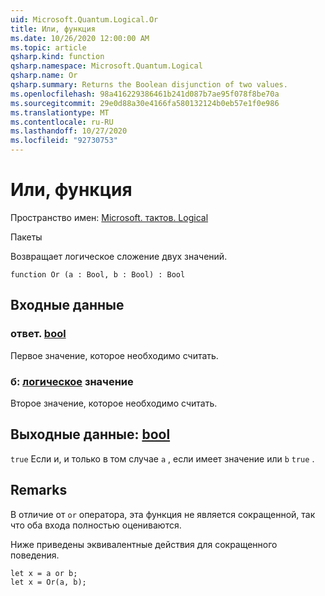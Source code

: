 ```yaml
---
uid: Microsoft.Quantum.Logical.Or
title: Или, функция
ms.date: 10/26/2020 12:00:00 AM
ms.topic: article
qsharp.kind: function
qsharp.namespace: Microsoft.Quantum.Logical
qsharp.name: Or
qsharp.summary: Returns the Boolean disjunction of two values.
ms.openlocfilehash: 98a416229386461b241d087b7ae95f078f8be70a
ms.sourcegitcommit: 29e0d88a30e4166fa580132124b0eb57e1f0e986
ms.translationtype: MT
ms.contentlocale: ru-RU
ms.lasthandoff: 10/27/2020
ms.locfileid: "92730753"
---
```

# <a name="or-function"></a>Или, функция

Пространство имен: [Microsoft. тактов. Logical](xref:Microsoft.Quantum.Logical)

Пакеты [](https://nuget.org/packages/)


Возвращает логическое сложение двух значений.

```qsharp
function Or (a : Bool, b : Bool) : Bool
```


## <a name="input"></a>Входные данные

### <a name="a--bool"></a>ответ. [bool](xref:microsoft.quantum.lang-ref.bool)

Первое значение, которое необходимо считать.


### <a name="b--bool"></a>б: [логическое](xref:microsoft.quantum.lang-ref.bool) значение

Второе значение, которое необходимо считать.



## <a name="output--bool"></a>Выходные данные: [bool](xref:microsoft.quantum.lang-ref.bool)

`true` Если и, и только в том случае `a` , если имеет значение или `b` `true` .

## <a name="remarks"></a>Remarks

В отличие от `or` оператора, эта функция не является сокращенной, так что оба входа полностью оцениваются.

Ниже приведены эквивалентные действия для сокращенного поведения.

```Q#
let x = a or b;
let x = Or(a, b);
```
